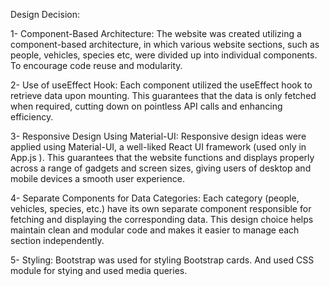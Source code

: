 Design Decision:  

1- Component-Based Architecture: The website was created utilizing a component-based architecture, in which various website sections, such as people, vehicles, species etc, were divided up into individual components. To encourage code reuse and modularity.

2- Use of useEffect Hook: Each component utilized the useEffect hook to retrieve data upon mounting. This guarantees that the data is only fetched when required, cutting down on pointless API calls and enhancing efficiency.

3- Responsive Design Using Material-UI: Responsive design ideas were applied using Material-UI, a well-liked React UI framework (used only in App.js ). This guarantees that the website functions and displays properly across a range of gadgets and screen sizes, giving users of desktop and mobile devices a smooth user experience.

4- Separate Components for Data Categories: Each category (people, vehicles, species, etc.) have its own separate component responsible for fetching and displaying the corresponding data. This design choice helps maintain clean and modular code and makes it easier to manage each section independently.

5- Styling: Bootstrap was used for styling Bootstrap cards. And used CSS module for stying and used media queries.


